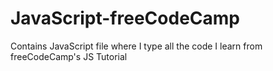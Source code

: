 # JavaScript-freeCodeCamp
Contains JavaScript file where I type all the code I learn from freeCodeCamp's JS Tutorial
